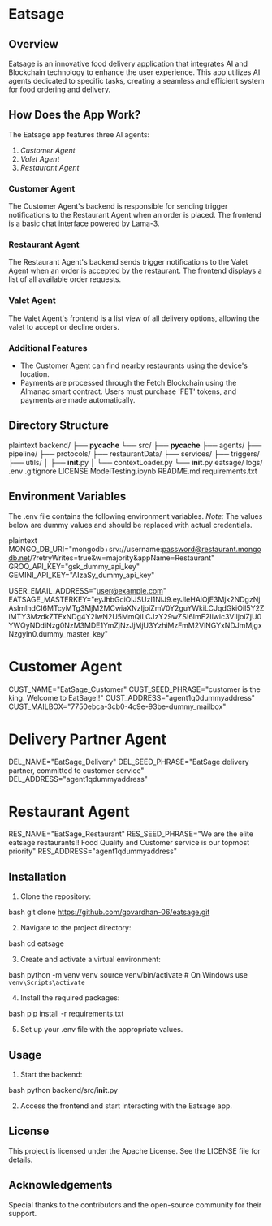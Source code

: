 # Eatsage

## Overview

Eatsage is an innovative food delivery application that integrates AI and Blockchain technology to enhance the user experience. This app utilizes AI agents dedicated to specific tasks, creating a seamless and efficient system for food ordering and delivery.

## How Does the App Work?

The Eatsage app features three AI agents:

1. *Customer Agent*
2. *Valet Agent*
3. *Restaurant Agent*

### Customer Agent
The Customer Agent's backend is responsible for sending trigger notifications to the Restaurant Agent when an order is placed. The frontend is a basic chat interface powered by Lama-3.

### Restaurant Agent
The Restaurant Agent's backend sends trigger notifications to the Valet Agent when an order is accepted by the restaurant. The frontend displays a list of all available order requests.

### Valet Agent
The Valet Agent's frontend is a list view of all delivery options, allowing the valet to accept or decline orders.

### Additional Features
- The Customer Agent can find nearby restaurants using the device's location.
- Payments are processed through the Fetch Blockchain using the Almanac smart contract. Users must purchase 'FET' tokens, and payments are made automatically.

## Directory Structure

plaintext
backend/
    ├── __pycache__
    └── src/
        ├── __pycache__
        ├── agents/
        ├── pipeline/
        ├── protocols/
        ├── restaurantData/
        ├── services/
        ├── triggers/
        ├── utils/
        │   ├── __init__.py
        │   └── contextLoader.py
        └── __init__.py
eatsage/
logs/
.env
.gitignore
LICENSE
ModelTesting.ipynb
README.md
requirements.txt

## Environment Variables

The .env file contains the following environment variables. *Note:* The values below are dummy values and should be replaced with actual credentials.

plaintext
MONGO_DB_URI="mongodb+srv://username:password@restaurant.mongodb.net/?retryWrites=true&w=majority&appName=Restaurant"
GROQ_API_KEY="gsk_dummy_api_key"
GEMINI_API_KEY="AIzaSy_dummy_api_key"

USER_EMAIL_ADDRESS="user@example.com"
EATSAGE_MASTERKEY="eyJhbGciOiJSUzI1NiJ9.eyJleHAiOjE3Mjk2NDgzNjAsImlhdCI6MTcyMTg3MjM2MCwiaXNzIjoiZmV0Y2guYWkiLCJqdGkiOiI5Y2ZiMTY3MzdkZTExNDg4Y2IwN2U5MmQiLCJzY29wZSI6ImF2Iiwic3ViIjoiZjU0YWQyNDdiNzg0NzM3MDE1YmZjNzJjMjU3YzhiMzFmM2VlNGYxNDJmMjgxNzgyIn0.dummy_master_key"

# Customer Agent
CUST_NAME="EatSage_Customer"
CUST_SEED_PHRASE="customer is the king. Welcome to EatSage!!"
CUST_ADDRESS="agent1q0dummyaddress"
CUST_MAILBOX="7750ebca-3cb0-4c9e-93be-dummy_mailbox"

# Delivery Partner Agent
DEL_NAME="EatSage_Delivery"
DEL_SEED_PHRASE="EatSage delivery partner, committed to customer service"
DEL_ADDRESS="agent1qdummyaddress"

# Restaurant Agent
RES_NAME="EatSage_Restaurant"
RES_SEED_PHRASE="We are the elite eatsage restaurants!! Food Quality and Customer service is our topmost priority"
RES_ADDRESS="agent1qdummyaddress"


## Installation

1. Clone the repository:

bash
git clone https://github.com/govardhan-06/eatsage.git


2. Navigate to the project directory:

bash
cd eatsage


3. Create and activate a virtual environment:

bash
python -m venv venv
source venv/bin/activate  # On Windows use `venv\Scripts\activate`


4. Install the required packages:

bash
pip install -r requirements.txt


5. Set up your .env file with the appropriate values.

## Usage

1. Start the backend:

bash
python backend/src/__init__.py


2. Access the frontend and start interacting with the Eatsage app.

## License

This project is licensed under the Apache License. See the LICENSE file for details.

## Acknowledgements

Special thanks to the contributors and the open-source community for their support.
